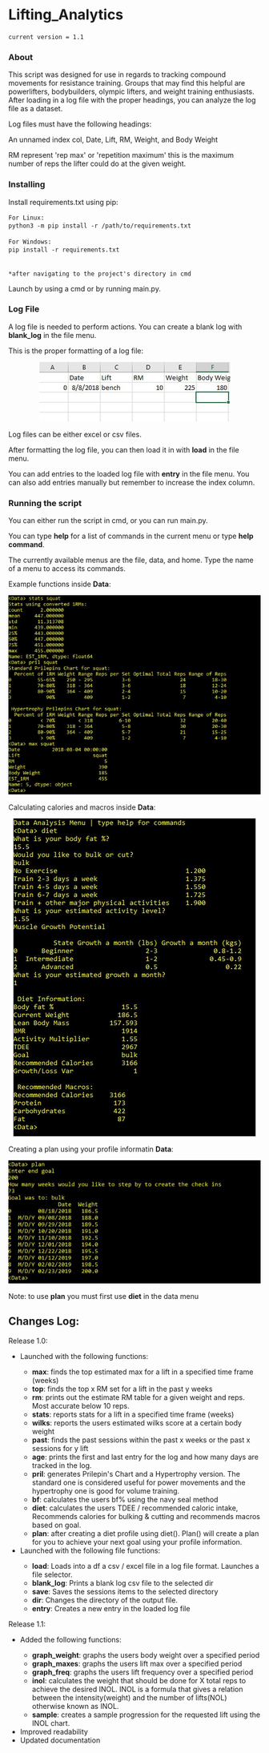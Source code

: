 # Lifting_Analytics
```
current version = 1.1
```

### About
This script was designed for use in regards to tracking compound movements for resistance training. Groups that may find this helpful are powerlifters, bodybuilders, olympic lifters, and weight training enthusiasts. After loading in a log file with the proper headings, you can analyze the log file as a dataset. 

Log files must have the following headings:

An unnamed index col, Date, Lift, RM, Weight, and Body Weight

RM represent 'rep max' or 'repetition maximum' this is the maximum number of reps the lifter could do at the given weight.

### Installing

Install requirements.txt using pip:
```
For Linux:
python3 -m pip install -r /path/to/requirements.txt

For Windows:
pip install -r requirements.txt


*after navigating to the project's directory in cmd
```

Launch by using a cmd or by running main.py.


### Log File

A log file is needed to perform actions. You can create a blank log with <b>blank_log</b> in the file menu.

This is the proper formatting of a log file:

<p align="center">
  <img alt="Home Menu" src="https://github.com/JakeWnuk/Lifting_Analytics/blob/master/img/log_example.JPG">
</p>

Log files can be either excel or csv files.

After formatting the log file, you can then load it in with <b>load</b> in the file menu.

You can add entries to the loaded log file with <b>entry</b> in the file menu. You can also add entries manually but remember to increase the index column.

### Running the script

You can either run the script in cmd, or you can run main.py.

You can type <b>help</b> for a list of commands in the current menu or type <b>help command</b>.

The currently available menus are the file, data, and home. Type the name of a menu to access its commands.

Example functions inside <b>Data</b>:
<p align="center">
  <img alt="Home Menu" src="https://github.com/JakeWnuk/Lifting_Analytics/blob/master/img/example_data_functions.JPG">
</p>

Calculating calories and macros inside <b>Data</b>:
<p align="center">
  <img alt="Home Menu" src="https://github.com/JakeWnuk/Lifting_Analytics/blob/master/img/diet_example.JPG">
</p>

Creating a plan using your profile informatin <b>Data</b>:
<p align="center">
  <img alt="Home Menu" src="https://github.com/JakeWnuk/Lifting_Analytics/blob/master/img/plan_example.JPG">
</p>

Note: to use <b>plan</b> you must first use <b>diet</b> in the data menu


## Changes Log:

Release 1.0:
<ul>
  <li>Launched with the following functions:</li>
    <ul>
      <li><b>max</b>: finds the top estimated max for a lift in a specified time frame (weeks)</li>
      <li><b>top</b>: finds the top x RM set for a lift in the past y weeks</li>
      <li><b>rm</b>: prints out the estimate RM table for a given weight and reps. Most accurate below 10 reps.</li>
      <li><b>stats</b>: reports stats for a lift in a specified time frame (weeks)</li>
      <li><b>wilks</b>: reports the users estimated wilks score at a certain body weight</li>
      <li><b>past</b>: finds the past sessions within the past x weeks or the past x sessions for y lift</li>
      <li><b>age</b>: prints the first and last entry for the log and how many days are tracked in the log.</li>
      <li><b>pril</b>: generates Prilepin's Chart and a Hypertrophy version. The standard one is considered useful for power movements and the hypertrophy one is good for volume training.</li>
      <li><b>bf</b>: calculates the users bf% using the navy seal method</li>
      <li><b>diet</b>: calculates the users TDEE / recommended caloric intake, Recommends calories for bulking & cutting and recommends macros based on goal.</li>
      <li><b>plan</b>: after creating a diet profile using diet(). Plan() will create a plan for you to achieve your next goal using your profile information.</li>
  </ul>
    <li>Launched with the following file functions:</li>
    <ul>
      <li><b>load</b>: Loads into a df a csv / excel file in a log file format. Launches a file selector.</li>
      <li><b>blank_log</b>: Prints a blank log csv file to the selected dir</li>
      <li><b>save</b>: Saves the sessions items to the selected directory</li>
      <li><b>dir</b>: Changes the directory of the output file.</li>
      <li><b>entry</b>: Creates a new entry in the loaded log file</li>
  </ul>
</ul>
Release 1.1:
<ul>
  <li>Added the following functions:</li>
    <ul>
      <li><b>graph_weight</b>: graphs the users body weight over a specified period</li>
      <li><b>graph_maxes</b>: graphs the users lift max over a specified period</li>
      <li><b>graph_freq</b>: graphs the users lift frequency over a specified period</li>
      <li><b>inol</b>: calculates the weight that should be done for X total reps to achieve the desired INOL. INOL is a formula that gives a relation between
        the intensity(weight) and the number of lifts(NOL) otherwise known as INOL.</li>
      <li><b>sample</b>: creates a sample progression for the requested lift using the INOL chart.</li>
  </ul>
  <li>Improved readability</li>
  <li>Updated documentation</li>
</ul>
